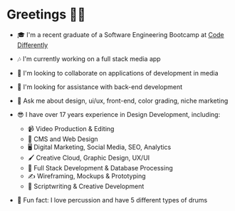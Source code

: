 # Greetings :lotus_position_woman:

* :mortar_board:  I'm a recent graduate of a Software Engineering Bootcamp at [Code Differently](https://codedifferently.com/)

* :notes:  I'm currently working on a full stack media app

* :art:  I'm looking to collaborate on applications of development in media

* :raising_hand:  I'm looking for assistance with back-end development

* :large_blue_circle:  Ask me about design, ui/ux, front-end, color grading, niche marketing

* :sunglasses:  I have over 17 years experience in Design Development, including:
    * :video_camera:  Video Production & Editing
    * :triangular_ruler:  CMS and Web Design
    * :desktop_computer:  Digital Marketing, Social Media, SEO, Analytics
    * :paintbrush:  Creative Cloud, Graphic Design, UX/UI
    * :abacus:  Full Stack Development & Database Processing
    * :writing_hand:  Wireframing, Mockups & Prototyping
    * :thought_balloon:  Scriptwriting & Creative Development

* :drum:  Fun fact: I love percussion and have 5 different types of drums
